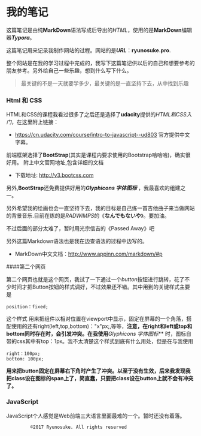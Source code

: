 # 我的笔记

这篇笔记是由纯**MarkDown**语法写成后导出的*HTML*，使用的是**MarkDown**编辑器***Typora***。

这篇笔记用来记录我制作网站的过程。网站的是***URL***：**ryunosuke.pro**.

整个网站是在我的学习过程中完成的，我写下这篇笔记供以后的自己和想要参考的朋友参考。另外给自己一些乐趣，想到什么写下什么。

>最关键的不是一天就要学多少，最关键的是一直坚持下去，从中找到乐趣

### Html 和 CSS

HTML和CSS的课程我看过很多了之后还是选择了**udacity**提供的*HTML和CSS入门*，在这里附上链接：

* https://cn.udacity.com/course/intro-to-javascript--ud803 官方提供中文字幕。

前端框架选择了**BootStrap**(其实是课程内要求使用的Bootstrap哈哈哈)，确实很好用。
附上中文官网地址,包含详细的文档

* 下载地址: http://v3.bootcss.com

另外,**BootStrap**还免费提供好用的***Glyphicons 字体图标*** ，我最喜欢的组建之一。

另外希望我的绘画也会一直坚持下去，我的目标是自己练一首吉他曲子来当做网站的背景音乐.目前在练的是*RADWIMPS*的《**なんでもないや**》。要加油。

不过后面的部分太难了，暂时用光宗信吉的《Passed Away》吧

另外这篇Markdown语法也是我在边查语法的过程中边写的。

* MarkDown中文文档：http://www.appinn.com/markdown/#p 

####第二个网页

第二个网页也就是这个网页，我试了一下通过一个*button*按钮进行跳转，花了不少时间才把Button按钮的样式调好，不过效果还不错。其中用到的关键样式主要是

    position：fixed;		

这个样式 用来把组件以相对位置在viewport中显示，固定在屏幕的一个角落，搭配使用的还有right(left,top,bottom)："x"px;,等等，**注意，在right和left或top和bottom同时存在时，会引发冲突。在我使用***Glyphicons 字体图标*** 时，图标自带的css其中有top：1px。我不太清楚这个样式到底有什么用处，但是在与我使用

    right：100px;
    bottom: 100px;

**用来把button固定在屏幕右下角时产生了冲突。以至于没有生效，后来我发现我把class设在图标的span上了，简直蠢，只要把class设在button上就不会有冲突了。**


### JavaScript

JavaScript个人感觉是Web前端三大语言里面最难的一个。暂时还没有着落。


             ©2017 Ryunosuke. All rights reserved
 